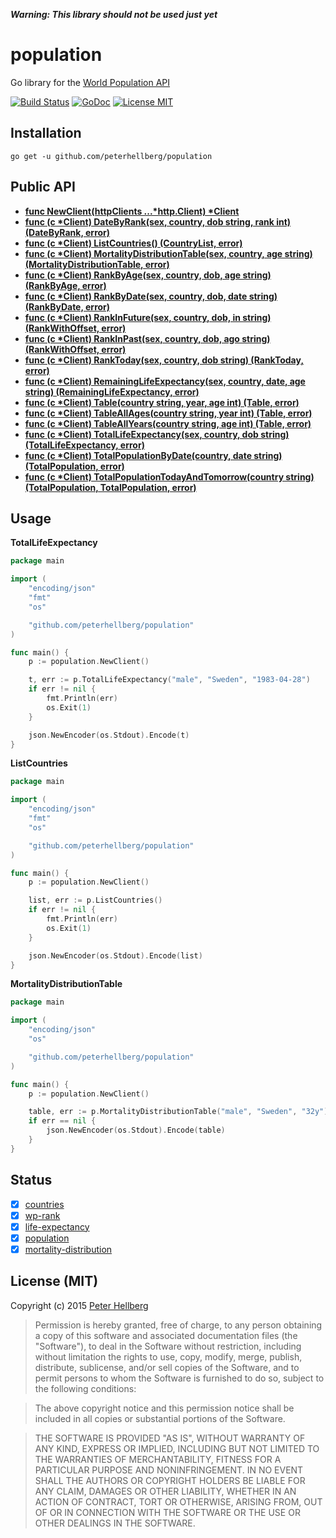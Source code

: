 ***Warning: This library should not be used just yet***

# population

Go library for the [World Population API](http://api.population.io/)

[![Build Status](https://travis-ci.org/peterhellberg/population.svg?branch=master)](https://travis-ci.org/peterhellberg/population)
[![GoDoc](https://img.shields.io/badge/godoc-reference-blue.svg?style=flat)](https://godoc.org/github.com/peterhellberg/population)
[![License MIT](https://img.shields.io/badge/license-MIT-lightgrey.svg?style=flat)](https://github.com/peterhellberg/population#license-mit)

## Installation

    go get -u github.com/peterhellberg/population

## Public API

 - **[func NewClient(httpClients ...\*http.Client) \*Client](https://godoc.org/github.com/peterhellberg/population#NewClient)**
 - **[func (c \*Client) DateByRank(sex, country, dob string, rank int) (DateByRank, error)](https://godoc.org/github.com/peterhellberg/population#Client.DateByRank)**
 - **[func (c \*Client) ListCountries() (CountryList, error)](https://godoc.org/github.com/peterhellberg/population#Client.ListCountries)**
 - **[func (c \*Client) MortalityDistributionTable(sex, country, age string) (MortalityDistributionTable, error)](https://godoc.org/github.com/peterhellberg/population#Client.MortalityDistributionTable)**
 - **[func (c \*Client) RankByAge(sex, country, dob, age string) (RankByAge, error)](https://godoc.org/github.com/peterhellberg/population#Client.RankByAge)**
 - **[func (c \*Client) RankByDate(sex, country, dob, date string) (RankByDate, error)](https://godoc.org/github.com/peterhellberg/population#Client.RankByDate)**
 - **[func (c \*Client) RankInFuture(sex, country, dob, in string) (RankWithOffset, error)](https://godoc.org/github.com/peterhellberg/population#Client.RankInFuture)**
 - **[func (c \*Client) RankInPast(sex, country, dob, ago string) (RankWithOffset, error)](https://godoc.org/github.com/peterhellberg/population#Client.RankInPast)**
 - **[func (c \*Client) RankToday(sex, country, dob string) (RankToday, error)](https://godoc.org/github.com/peterhellberg/population#Client.RankToday)**
 - **[func (c \*Client) RemainingLifeExpectancy(sex, country, date, age string) (RemainingLifeExpectancy, error)](https://godoc.org/github.com/peterhellberg/population#Client.RemainingLifeExpectancy)**
 - **[func (c \*Client) Table(country string, year, age int) (Table, error)](https://godoc.org/github.com/peterhellberg/population#Client.Table)**
 - **[func (c \*Client) TableAllAges(country string, year int) (Table, error)](https://godoc.org/github.com/peterhellberg/population#Client.TableAllAges)**
 - **[func (c \*Client) TableAllYears(country string, age int) (Table, error)](https://godoc.org/github.com/peterhellberg/population#Client.TableAllYears)**
 - **[func (c \*Client) TotalLifeExpectancy(sex, country, dob string) (TotalLifeExpectancy, error)](https://godoc.org/github.com/peterhellberg/population#Client.TotalLifeExpectancy)**
 - **[func (c \*Client) TotalPopulationByDate(country, date string) (TotalPopulation, error)](https://godoc.org/github.com/peterhellberg/population#Client.TotalPopulationByDate)**
 - **[func (c \*Client) TotalPopulationTodayAndTomorrow(country string) (TotalPopulation, TotalPopulation, error)](https://godoc.org/github.com/peterhellberg/population#Client.TotalPopulationTodayAndTomorrow)**

## Usage

**TotalLifeExpectancy**

```go
package main

import (
	"encoding/json"
	"fmt"
	"os"

	"github.com/peterhellberg/population"
)

func main() {
	p := population.NewClient()

	t, err := p.TotalLifeExpectancy("male", "Sweden", "1983-04-28")
	if err != nil {
		fmt.Println(err)
		os.Exit(1)
	}

	json.NewEncoder(os.Stdout).Encode(t)
}
```

**ListCountries**

```go
package main

import (
	"encoding/json"
	"fmt"
	"os"

	"github.com/peterhellberg/population"
)

func main() {
	p := population.NewClient()

	list, err := p.ListCountries()
	if err != nil {
		fmt.Println(err)
		os.Exit(1)
	}

	json.NewEncoder(os.Stdout).Encode(list)
}
```

**MortalityDistributionTable**

```go
package main

import (
	"encoding/json"
	"os"

	"github.com/peterhellberg/population"
)

func main() {
	p := population.NewClient()

	table, err := p.MortalityDistributionTable("male", "Sweden", "32y")
	if err == nil {
		json.NewEncoder(os.Stdout).Encode(table)
	}
}
```

## Status

 - [x] [countries](http://api.population.io/#!/countries)
 - [x] [wp-rank](http://api.population.io/#!/wp-rank)
 - [x] [life-expectancy](http://api.population.io/#!/life-expectancy)
 - [x] [population](http://api.population.io/#!/population)
 - [x] [mortality-distribution](http://api.population.io/#!/mortality-distribution)

## License (MIT)

Copyright (c) 2015 [Peter Hellberg](http://c7.se/)

> Permission is hereby granted, free of charge, to any person obtaining
> a copy of this software and associated documentation files (the
> "Software"), to deal in the Software without restriction, including
> without limitation the rights to use, copy, modify, merge, publish,
> distribute, sublicense, and/or sell copies of the Software, and to
> permit persons to whom the Software is furnished to do so, subject to
> the following conditions:

> The above copyright notice and this permission notice shall be
> included in all copies or substantial portions of the Software.

> THE SOFTWARE IS PROVIDED "AS IS", WITHOUT WARRANTY OF ANY KIND,
> EXPRESS OR IMPLIED, INCLUDING BUT NOT LIMITED TO THE WARRANTIES OF
> MERCHANTABILITY, FITNESS FOR A PARTICULAR PURPOSE AND
> NONINFRINGEMENT. IN NO EVENT SHALL THE AUTHORS OR COPYRIGHT HOLDERS BE
> LIABLE FOR ANY CLAIM, DAMAGES OR OTHER LIABILITY, WHETHER IN AN ACTION
> OF CONTRACT, TORT OR OTHERWISE, ARISING FROM, OUT OF OR IN CONNECTION
> WITH THE SOFTWARE OR THE USE OR OTHER DEALINGS IN THE SOFTWARE.
